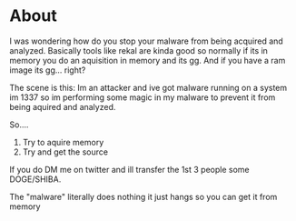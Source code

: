 # About

I was wondering how do you stop your malware from being acquired and analyzed. Basically tools like rekal are kinda good so normally if its in memory you do an aquisition in memory and its gg. And if you have a ram image its gg... right? 

The scene is this: Im an attacker and ive got malware running on a system im 1337 so im performing some magic in my malware to prevent it from being aquired and analyzed. 

So....

1. Try to aquire memory 
2. Try and get the source 


If you do DM me on twitter and ill transfer the 1st 3 people some DOGE/SHIBA. 


The "malware" literally does nothing it just hangs so you can get it from memory 
